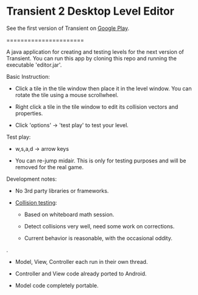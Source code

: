 Transient 2 Desktop Level Editor
=======================

See the first version of Transient on [Google Play](https://play.google.com/store/apps/details?id=org.petekinnecom.transient_&hl=en).  

======================

A java application for creating and testing levels for the next version of Transient.  You can run this app by cloning this repo and running the executable 'editor.jar'. 

Basic Instruction:

- Click a tile in the tile window then place it in the level window.  You can rotate the tile using a mouse scrollwheel.  

- Right click a tile in the tile window to edit its collision vectors and properties.

- Click 'options' -> 'test play' to test your level.

Test play: 

- w,s,a,d -> arrow keys 

- You can re-jump midair.  This is only for testing purposes and will be removed for the real game.

Development notes:

- No 3rd party libraries or frameworks.

- [Collision testing](https://github.com/petekinnecom/transient2_level_editor/blob/master/src/org/petekinnecom/t2_level_pieces/Line.java#L155):
  
  - Based on whiteboard math session.

  - Detect collisions very well, need some work on corrections.

  - Current behavior is reasonable, with the occasional oddity.

.

- Model, View, Controller each run in their own thread.

- Controller and View code already ported to Android.

- Model code completely portable.
